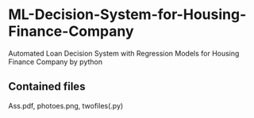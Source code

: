 # ML-Decision-System-for-Housing-Finance-Company
Automated Loan Decision System with Regression Models for Housing Finance Company by python 
## Contained files
Ass.pdf, photoes.png, twofiles(.py)